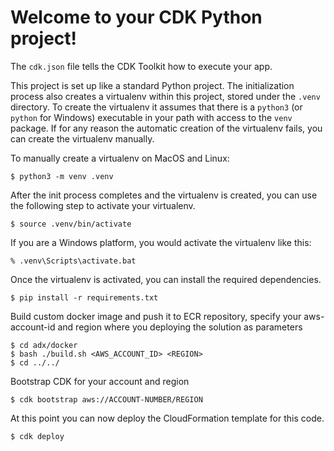 
# Welcome to your CDK Python project!

The `cdk.json` file tells the CDK Toolkit how to execute your app.

This project is set up like a standard Python project.  The initialization
process also creates a virtualenv within this project, stored under the `.venv`
directory.  To create the virtualenv it assumes that there is a `python3`
(or `python` for Windows) executable in your path with access to the `venv`
package. If for any reason the automatic creation of the virtualenv fails,
you can create the virtualenv manually.

To manually create a virtualenv on MacOS and Linux:

```
$ python3 -m venv .venv
```

After the init process completes and the virtualenv is created, you can use the following
step to activate your virtualenv.

```
$ source .venv/bin/activate
```

If you are a Windows platform, you would activate the virtualenv like this:

```
% .venv\Scripts\activate.bat
```

Once the virtualenv is activated, you can install the required dependencies.

```
$ pip install -r requirements.txt
```

Build custom docker image and push it to ECR repository, specify your aws-account-id and region where you deploying the solution as parameters 

```
$ cd adx/docker
$ bash ./build.sh <AWS_ACCOUNT_ID> <REGION>  
$ cd ../../
```

Bootstrap CDK for your account and region

```
$ cdk bootstrap aws://ACCOUNT-NUMBER/REGION
```

At this point you can now deploy the CloudFormation template for this code.

```
$ cdk deploy
```

